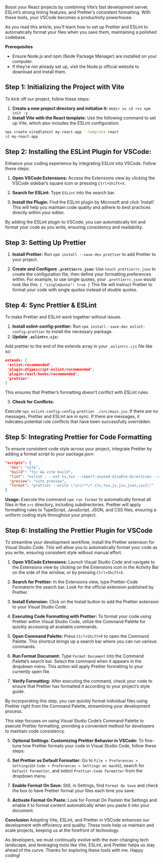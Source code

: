 Boost your React projects by combining Vite’s fast development server, ESLint’s strong linting features, and Prettier’s consistent formatting. With these tools, your VSCode becomes a productivity powerhouse.

As you read this article, you’ll learn how to set up Prettier and ESLint to automatically format your files when you save them, maintaining a polished codebase.

**Prerequisites**

- Ensure Node.js and npm (Node Package Manager) are installed on your computer.
- If they’re not already set up, visit the Node.js official website to download and install them.

## **Step 1: Initializing the Project with Vite**
To kick off our project, follow these steps:

1. **Create a new project directory and initialize it:**
`mkdir vs
cd rvs
npm init -y`
2. **Install Vite with the React template:**
Use the following command to set up Vite, which also includes the ESLint configuration:

```.bash
npx create-vite@latest my-react-app --template react
cd my-react-app
```

## **Step 2: Installing the ESLint Plugin for VSCode:**
Enhance your coding experience by integrating ESLint into VSCode. Follow these steps:

1. **Open VSCode Extensions:**
Access the Extensions view by clicking the VSCode sidebar’s square icon or pressing `Ctrl+Shift+X`.

2. **Search for ESLint:**
Type `ESLint` into the search bar.

3. **Install the Plugin:**
Find the ESLint plugin by Microsoft and click ‘Install’. This will help you maintain code quality and adhere to best practices directly within your editor.

By adding the ESLint plugin to VSCode, you can automatically lint and format your code as you write, ensuring consistency and readability.


## **Step 3: Setting Up Prettier**

1. **Install Prettier:**
Run `npm install --save-dev prettier` to add Prettier to your project.

2. **Create and Configure `.prettierrc.json`:**
Use `touch prettierrc.json` to create the configuration file, then define your formatting preferences within. For example, to use single quotes, your `.prettierrc.json` would look like this:
`{
 "singleQuote": true
}`
This file will instruct Prettier to format your code with single quotes instead of double quotes.


## Step 4: Sync Prettier & ESLint

To make Prettier and ESLint work together without issues.

1. **Install eslint-config-prettier:**
Run `npm install--save-dev eslint-config-prettier` to install the necessary package.
2. **Update `.eslintrc.cjs`:**

Add prettier to the end of the extends array in your `.eslintrc.cjs` file like so:

```.json
extends: [
 'eslint:recommended',
 'plugin:@typescript-eslint/recommended',
 'plugin:react-hooks/recommended',
 'prettier'
]
```

This ensures that Prettier’s formatting doesn’t conflict with ESLint rules.

3. **Check for Conflicts:**

Execute `npx eslint-config-config-prettier ./src/main.jsx`. If there are no messages, Prettier and ESLint are in sync. If there are messages, it indicates potential rule conflicts that have been successfully overridden.

## **Step 5: Integrating Prettier for Code Formatting**

To ensure consistent code style across your project, integrate Prettier by adding a format script to your package.json:

```.json
"scripts": {
  "dev": "vite",
  "build": "tsc && vite build",
  "lint": "eslint . --ext ts,tsx --report-unused-disable-directives --max-warnings 0",
  "preview": "vite preview",
  "format": "prettier --write \"src/**/*.{ts,tsx,js,jsx,json,css}\""
}
```
**Usage:**
Execute the command `npm run format` to automatically format all files in the `src` directory, including subdirectories. Prettier will apply formatting rules to TypeScript, JavaScript, JSON, and CSS files, ensuring a uniform coding style throughout your project.

## **Step 6: Installing the Prettier Plugin for VSCode**
To streamline your development workflow, install the Prettier extension for Visual Studio Code. This will allow you to automatically format your code as you write, ensuring consistent style without manual effort.

1. **Open VSCode Extensions:**
Launch Visual Studio Code and navigate to the Extensions view by clicking on the Extensions icon in the Activity Bar on the side of the window, or by pressing `Ctrl+Shift+X`.

2. **Search for Prettier:** 
In the Extensions view, type Prettier-Code Formaterin the search bar. Look for the official extension published by Prettier.

3. **Install Extension:**
Click on the Install button to add the Prettier extension to your Visual Studio Code.

4. **Executing Code Formatting with Prettier:**
To format your code using Prettier within Visual Studio Code, utilize the Command Palette for quickly accessing all available commands.

1. **Open Command Palette:** Press `Ctrl+Shift+P` to open the Command Palette. This shortcut brings up a search bar where you can run various commands.
2. **Run Format Document:** Type `Format Document` into the Command Palette’s search bar. Select the command when it appears in the dropdown menu. This action will apply Prettier formatting to your currently open file.
3. **Verify Formatting:** After executing the command, check your code to ensure that Prettier has formatted it according to your project’s style guide.

By incorporating this step, you can quickly format individual files using Prettier right from the Command Palette, streamlining your development process.

This step focuses on using Visual Studio Code’s Command Palette to execute Prettier formatting, providing a convenient method for developers to maintain code consistency.

5. **Optional Settings: Customizing Prettier Behavior in VSCode:**
To fine-tune how Prettier formats your code in Visual Studio Code, follow these steps:

1. **Set Prettier as Default Formatter:**
Go to `File > Preferences > Settings`(or `Code > Preferences > Settings on macOS`), search for `Default Formatter`, and select `Prettier-Code Formatter` from the dropdown menu.

2. **Enable Format On Save:**
Still, in Settings, find `Format On Save` and check the box to have Prettier format your files each time you save.

3. **Activate Format On Paste:**
Look for Format On Pastein the Settings and enable it to format content automatically when you paste it into your document.

**Conclusion**
Adopting Vite, ESLint, and Prettier in VSCode enhances our development with efficiency and quality. These tools help us maintain and scale projects, keeping us at the forefront of technology.

As developers, we must continually evolve with the ever-changing tech landscape, and leveraging tools like Vite, ESLint, and Prettier helps us stay ahead of the curve. Thanks for exploring these tools with me. Happy coding!